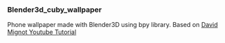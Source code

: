 ### Blender3d_cuby_wallpaper
Phone wallpaper made with Blender3D using bpy library. Based on <a href="https://www.youtube.com/watch?v=r8hqLh_HE08">David Mignot Youtube Tutorial</a>
